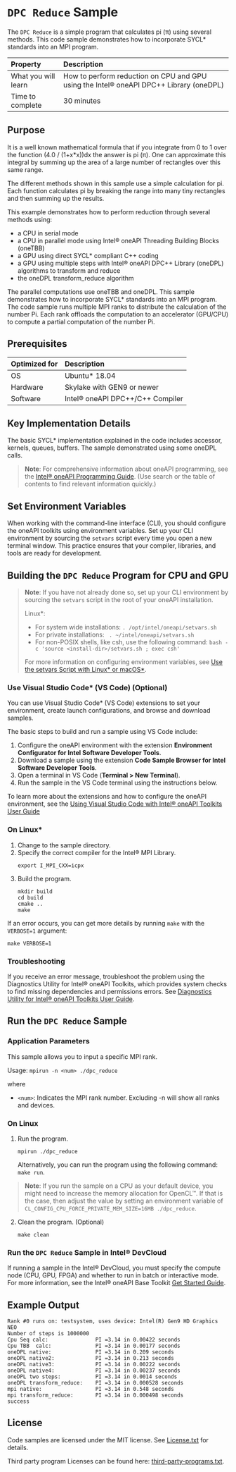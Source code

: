 ﻿# `DPC Reduce` Sample

The `DPC Reduce` is a simple program that calculates pi (&pi;) using several methods. This code sample demonstrates how to incorporate SYCL* standards into an MPI program.

| Property                | Description
|:---                     |:---
| What you will learn     | How to perform reduction on CPU and GPU using the Intel® oneAPI DPC++ Library (oneDPL)
| Time to complete        | 30 minutes

## Purpose
It is a well known mathematical formula that if you integrate from 0 to 1 over the function (4.0 / (1+x*x))dx the answer is pi (&pi;). One can approximate this integral by summing up the area of a large number of rectangles over this same range.

The different methods shown in this sample use a simple calculation for pi. Each function calculates pi by breaking the range into many tiny rectangles and then summing up the results.

This example demonstrates how to perform reduction through several methods using:
- a CPU in serial mode
- a CPU in parallel mode using Intel® oneAPI Threading Building Blocks (oneTBB)
- a GPU using direct SYCL* compliant C++ coding
- a GPU using multiple steps with Intel® oneAPI DPC++ Library (oneDPL) algorithms to transform and reduce
- the oneDPL transform_reduce algorithm

The parallel computations use oneTBB and oneDPL. This sample demonstrates how to incorporate SYCL* standards into an MPI program. The code sample runs multiple MPI ranks to distribute the calculation of the number Pi. Each rank offloads the computation to an accelerator (GPU/CPU) to compute a partial computation of the number Pi.

## Prerequisites
| Optimized for         | Description
|:---                   |:---
| OS	                  | Ubuntu* 18.04
| Hardware	            | Skylake with GEN9 or newer
| Software	            | Intel® oneAPI DPC++/C++ Compiler

## Key Implementation Details
The basic SYCL* implementation explained in the code includes accessor,
kernels, queues, buffers. The sample demonstrated using some oneDPL calls.

> **Note**: For comprehensive information about oneAPI programming, see the [Intel® oneAPI Programming Guide](https://software.intel.com/en-us/oneapi-programming-guide). (Use search or the table of contents to find relevant information quickly.)

## Set Environment Variables
When working with the command-line interface (CLI), you should configure the oneAPI toolkits using environment variables. Set up your CLI environment by sourcing the `setvars` script every time you open a new terminal window. This practice ensures that your compiler, libraries, and tools are ready for development.

## Building the `DPC Reduce` Program for CPU and GPU
> **Note**: If you have not already done so, set up your CLI
> environment by sourcing  the `setvars` script in the root of your oneAPI installation.
>
> Linux*:
> - For system wide installations: `. /opt/intel/oneapi/setvars.sh`
> - For private installations: ` . ~/intel/oneapi/setvars.sh`
> - For non-POSIX shells, like csh, use the following command: `bash -c 'source <install-dir>/setvars.sh ; exec csh'`
>
> For more information on configuring environment variables, see [Use the setvars Script with Linux* or macOS*](https://www.intel.com/content/www/us/en/develop/documentation/oneapi-programming-guide/top/oneapi-development-environment-setup/use-the-setvars-script-with-linux-or-macos.html).

### Use Visual Studio Code* (VS Code) (Optional)
You can use Visual Studio Code* (VS Code) extensions to set your environment,
create launch configurations, and browse and download samples.

The basic steps to build and run a sample using VS Code include:
 1. Configure the oneAPI environment with the extension **Environment Configurator for Intel Software Developer Tools**.
 2. Download a sample using the extension **Code Sample Browser for Intel Software Developer Tools**.
 3. Open a terminal in VS Code (**Terminal > New Terminal**).
 4. Run the sample in the VS Code terminal using the instructions below.

To learn more about the extensions and how to configure the oneAPI environment, see the 
[Using Visual Studio Code with Intel® oneAPI Toolkits User Guide](https://www.intel.com/content/www/us/en/develop/documentation/using-vs-code-with-intel-oneapi/top.html)

### On Linux*
1. Change to the sample directory.
2. Specify the correct compiler for the Intel® MPI Library.
   ```
   export I_MPI_CXX=icpx
   ```
2. Build the program.
   ```
   mkdir build
   cd build
   cmake ..
   make
   ```
If an error occurs, you can get more details by running `make` with
the `VERBOSE=1` argument:
```
make VERBOSE=1
```
### Troubleshooting
If you receive an error message, troubleshoot the problem using the Diagnostics Utility for Intel® oneAPI Toolkits, which provides system checks to find missing
dependencies and permissions errors. See [Diagnostics Utility for Intel® oneAPI Toolkits User Guide](https://www.intel.com/content/www/us/en/develop/documentation/diagnostic-utility-user-guide/top.html).

## Run the `DPC Reduce` Sample
### Application Parameters
This sample allows you to input a specific MPI rank.

Usage: `mpirun -n <num> ./dpc_reduce`

where

- `<num>`: Indicates the MPI rank number. Excluding  -n <num> will show all ranks and devices.

### On Linux
1. Run the program.
   ```
   mpirun ./dpc_reduce
   ```
   Alternatively, you can run the program using the following command: `make run`.

> **Note**: If you run the sample on a CPU as your default device, you might need to increase
the memory allocation for OpenCL™. If that is the case, then adjust the value by setting an environment variable of `CL_CONFIG_CPU_FORCE_PRIVATE_MEM_SIZE=16MB ./dpc_reduce`.

2. Clean the program. (Optional)
   ```
   make clean
   ```

### Run the `DPC Reduce` Sample in Intel® DevCloud
If running a sample in the Intel® DevCloud, you must specify the compute node (CPU, GPU, FPGA) and whether to run in batch or interactive mode. For more information, see the Intel® oneAPI Base Toolkit [Get Started Guide](https://devcloud.intel.com/oneapi/get_started/).

## Example Output
```
Rank #0 runs on: testsystem, uses device: Intel(R) Gen9 HD Graphics NEO 
Number of steps is 1000000
Cpu Seq calc:               PI =3.14 in 0.00422 seconds
Cpu TBB  calc:              PI =3.14 in 0.00177 seconds
oneDPL native:              PI =3.14 in 0.209 seconds
oneDPL native2:             PI =3.14 in 0.213 seconds
oneDPL native3:             PI =3.14 in 0.00222 seconds
oneDPL native4:             PI =3.14 in 0.00237 seconds
oneDPL two steps:           PI =3.14 in 0.0014 seconds
oneDPL transform_reduce:    PI =3.14 in 0.000528 seconds
mpi native:                 PI =3.14 in 0.548 seconds
mpi transform_reduce:       PI =3.14 in 0.000498 seconds
success
```

## License
Code samples are licensed under the MIT license. See
[License.txt](https://github.com/oneapi-src/oneAPI-samples/blob/master/License.txt) for details.

Third party program Licenses can be found here: [third-party-programs.txt](https://github.com/oneapi-src/oneAPI-samples/blob/master/third-party-programs.txt).